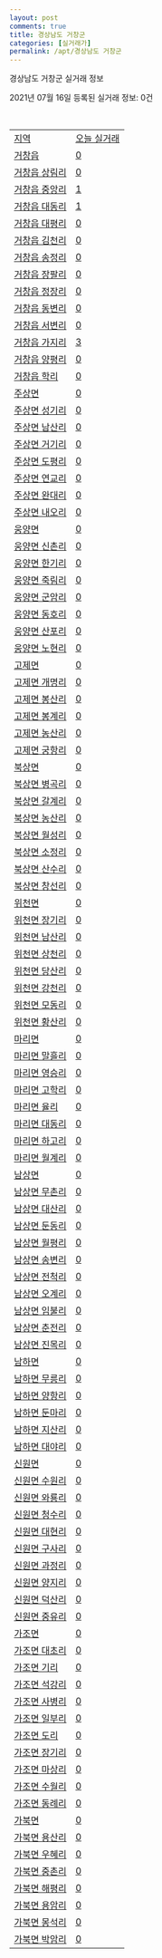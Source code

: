 ```yaml
---
layout: post
comments: true
title: 경상남도 거창군
categories: [실거래가]
permalink: /apt/경상남도 거창군
---
```


경상남도 거창군 실거래 정보

2021년 07월 16일 등록된 실거래 정보: 0건

<script type="text/javascript">
  google.charts.load('current', {'packages':['corechart']});
  google.charts.setOnLoadCallback(drawChart);

  function drawChart() {
    var data = google.visualization.arrayToDataTable([['거래일', '매매', '전월세', '전매'], ['20-07', 18, 3, 0], ['20-08', 41, 6, 0], ['20-09', 34, 6, 0], ['20-10', 41, 6, 0], ['20-11', 43, 9, 0], ['20-12', 41, 9, 0], ['21-01', 47, 5, 0], ['21-02', 29, 15, 0], ['21-03', 52, 8, 0], ['21-04', 39, 8, 0], ['21-05', 48, 8, 0], ['21-06', 73, 2, 44], ['21-07', 7, 0, 30]]);

    var options = {
      title: '최근 1년간 유형별 거래량 추이',
      legend: { position: 'bottom' }
    };

    var chart = new google.visualization.LineChart(document.getElementById('columnchart_material'));
    chart.draw(data, (options));
  }
</script>

<div id="columnchart_material" style="width: 95%; margin-left: -35px"></div>
<br>
<table class="sortable">
  <tr>
    <td><a href="#">지역</a></td>
    <td><a href="#">오늘 실거래</a></td>
  </tr>

  
  <tr class="item">
    <td><a href="경상남도 거창군 거창읍">거창읍</a></td>
    <td><a href="경상남도 거창군 거창읍">0</a></td>
  </tr>
    

  <tr class="item">
    <td><a href="경상남도 거창군 거창읍 상림리">거창읍 상림리</a></td>
    <td><a href="경상남도 거창군 거창읍 상림리">0</a></td>
  </tr>
    

  <tr class="item">
    <td><a href="경상남도 거창군 거창읍 중앙리">거창읍 중앙리</a></td>
    <td><a href="경상남도 거창군 거창읍 중앙리">1</a></td>
  </tr>
    

  <tr class="item">
    <td><a href="경상남도 거창군 거창읍 대동리">거창읍 대동리</a></td>
    <td><a href="경상남도 거창군 거창읍 대동리">1</a></td>
  </tr>
    

  <tr class="item">
    <td><a href="경상남도 거창군 거창읍 대평리">거창읍 대평리</a></td>
    <td><a href="경상남도 거창군 거창읍 대평리">0</a></td>
  </tr>
    

  <tr class="item">
    <td><a href="경상남도 거창군 거창읍 김천리">거창읍 김천리</a></td>
    <td><a href="경상남도 거창군 거창읍 김천리">0</a></td>
  </tr>
    

  <tr class="item">
    <td><a href="경상남도 거창군 거창읍 송정리">거창읍 송정리</a></td>
    <td><a href="경상남도 거창군 거창읍 송정리">0</a></td>
  </tr>
    

  <tr class="item">
    <td><a href="경상남도 거창군 거창읍 장팔리">거창읍 장팔리</a></td>
    <td><a href="경상남도 거창군 거창읍 장팔리">0</a></td>
  </tr>
    

  <tr class="item">
    <td><a href="경상남도 거창군 거창읍 정장리">거창읍 정장리</a></td>
    <td><a href="경상남도 거창군 거창읍 정장리">0</a></td>
  </tr>
    

  <tr class="item">
    <td><a href="경상남도 거창군 거창읍 동변리">거창읍 동변리</a></td>
    <td><a href="경상남도 거창군 거창읍 동변리">0</a></td>
  </tr>
    

  <tr class="item">
    <td><a href="경상남도 거창군 거창읍 서변리">거창읍 서변리</a></td>
    <td><a href="경상남도 거창군 거창읍 서변리">0</a></td>
  </tr>
    

  <tr class="item">
    <td><a href="경상남도 거창군 거창읍 가지리">거창읍 가지리</a></td>
    <td><a href="경상남도 거창군 거창읍 가지리">3</a></td>
  </tr>
    

  <tr class="item">
    <td><a href="경상남도 거창군 거창읍 양평리">거창읍 양평리</a></td>
    <td><a href="경상남도 거창군 거창읍 양평리">0</a></td>
  </tr>
    

  <tr class="item">
    <td><a href="경상남도 거창군 거창읍 학리">거창읍 학리</a></td>
    <td><a href="경상남도 거창군 거창읍 학리">0</a></td>
  </tr>
    

  <tr class="item">
    <td><a href="경상남도 거창군 주상면">주상면</a></td>
    <td><a href="경상남도 거창군 주상면">0</a></td>
  </tr>
    

  <tr class="item">
    <td><a href="경상남도 거창군 주상면 성기리">주상면 성기리</a></td>
    <td><a href="경상남도 거창군 주상면 성기리">0</a></td>
  </tr>
    

  <tr class="item">
    <td><a href="경상남도 거창군 주상면 남산리">주상면 남산리</a></td>
    <td><a href="경상남도 거창군 주상면 남산리">0</a></td>
  </tr>
    

  <tr class="item">
    <td><a href="경상남도 거창군 주상면 거기리">주상면 거기리</a></td>
    <td><a href="경상남도 거창군 주상면 거기리">0</a></td>
  </tr>
    

  <tr class="item">
    <td><a href="경상남도 거창군 주상면 도평리">주상면 도평리</a></td>
    <td><a href="경상남도 거창군 주상면 도평리">0</a></td>
  </tr>
    

  <tr class="item">
    <td><a href="경상남도 거창군 주상면 연교리">주상면 연교리</a></td>
    <td><a href="경상남도 거창군 주상면 연교리">0</a></td>
  </tr>
    

  <tr class="item">
    <td><a href="경상남도 거창군 주상면 완대리">주상면 완대리</a></td>
    <td><a href="경상남도 거창군 주상면 완대리">0</a></td>
  </tr>
    

  <tr class="item">
    <td><a href="경상남도 거창군 주상면 내오리">주상면 내오리</a></td>
    <td><a href="경상남도 거창군 주상면 내오리">0</a></td>
  </tr>
    

  <tr class="item">
    <td><a href="경상남도 거창군 웅양면">웅양면</a></td>
    <td><a href="경상남도 거창군 웅양면">0</a></td>
  </tr>
    

  <tr class="item">
    <td><a href="경상남도 거창군 웅양면 신촌리">웅양면 신촌리</a></td>
    <td><a href="경상남도 거창군 웅양면 신촌리">0</a></td>
  </tr>
    

  <tr class="item">
    <td><a href="경상남도 거창군 웅양면 한기리">웅양면 한기리</a></td>
    <td><a href="경상남도 거창군 웅양면 한기리">0</a></td>
  </tr>
    

  <tr class="item">
    <td><a href="경상남도 거창군 웅양면 죽림리">웅양면 죽림리</a></td>
    <td><a href="경상남도 거창군 웅양면 죽림리">0</a></td>
  </tr>
    

  <tr class="item">
    <td><a href="경상남도 거창군 웅양면 군암리">웅양면 군암리</a></td>
    <td><a href="경상남도 거창군 웅양면 군암리">0</a></td>
  </tr>
    

  <tr class="item">
    <td><a href="경상남도 거창군 웅양면 동호리">웅양면 동호리</a></td>
    <td><a href="경상남도 거창군 웅양면 동호리">0</a></td>
  </tr>
    

  <tr class="item">
    <td><a href="경상남도 거창군 웅양면 산포리">웅양면 산포리</a></td>
    <td><a href="경상남도 거창군 웅양면 산포리">0</a></td>
  </tr>
    

  <tr class="item">
    <td><a href="경상남도 거창군 웅양면 노현리">웅양면 노현리</a></td>
    <td><a href="경상남도 거창군 웅양면 노현리">0</a></td>
  </tr>
    

  <tr class="item">
    <td><a href="경상남도 거창군 고제면">고제면</a></td>
    <td><a href="경상남도 거창군 고제면">0</a></td>
  </tr>
    

  <tr class="item">
    <td><a href="경상남도 거창군 고제면 개명리">고제면 개명리</a></td>
    <td><a href="경상남도 거창군 고제면 개명리">0</a></td>
  </tr>
    

  <tr class="item">
    <td><a href="경상남도 거창군 고제면 봉산리">고제면 봉산리</a></td>
    <td><a href="경상남도 거창군 고제면 봉산리">0</a></td>
  </tr>
    

  <tr class="item">
    <td><a href="경상남도 거창군 고제면 봉계리">고제면 봉계리</a></td>
    <td><a href="경상남도 거창군 고제면 봉계리">0</a></td>
  </tr>
    

  <tr class="item">
    <td><a href="경상남도 거창군 고제면 농산리">고제면 농산리</a></td>
    <td><a href="경상남도 거창군 고제면 농산리">0</a></td>
  </tr>
    

  <tr class="item">
    <td><a href="경상남도 거창군 고제면 궁항리">고제면 궁항리</a></td>
    <td><a href="경상남도 거창군 고제면 궁항리">0</a></td>
  </tr>
    

  <tr class="item">
    <td><a href="경상남도 거창군 북상면">북상면</a></td>
    <td><a href="경상남도 거창군 북상면">0</a></td>
  </tr>
    

  <tr class="item">
    <td><a href="경상남도 거창군 북상면 병곡리">북상면 병곡리</a></td>
    <td><a href="경상남도 거창군 북상면 병곡리">0</a></td>
  </tr>
    

  <tr class="item">
    <td><a href="경상남도 거창군 북상면 갈계리">북상면 갈계리</a></td>
    <td><a href="경상남도 거창군 북상면 갈계리">0</a></td>
  </tr>
    

  <tr class="item">
    <td><a href="경상남도 거창군 북상면 농산리">북상면 농산리</a></td>
    <td><a href="경상남도 거창군 북상면 농산리">0</a></td>
  </tr>
    

  <tr class="item">
    <td><a href="경상남도 거창군 북상면 월성리">북상면 월성리</a></td>
    <td><a href="경상남도 거창군 북상면 월성리">0</a></td>
  </tr>
    

  <tr class="item">
    <td><a href="경상남도 거창군 북상면 소정리">북상면 소정리</a></td>
    <td><a href="경상남도 거창군 북상면 소정리">0</a></td>
  </tr>
    

  <tr class="item">
    <td><a href="경상남도 거창군 북상면 산수리">북상면 산수리</a></td>
    <td><a href="경상남도 거창군 북상면 산수리">0</a></td>
  </tr>
    

  <tr class="item">
    <td><a href="경상남도 거창군 북상면 창선리">북상면 창선리</a></td>
    <td><a href="경상남도 거창군 북상면 창선리">0</a></td>
  </tr>
    

  <tr class="item">
    <td><a href="경상남도 거창군 위천면">위천면</a></td>
    <td><a href="경상남도 거창군 위천면">0</a></td>
  </tr>
    

  <tr class="item">
    <td><a href="경상남도 거창군 위천면 장기리">위천면 장기리</a></td>
    <td><a href="경상남도 거창군 위천면 장기리">0</a></td>
  </tr>
    

  <tr class="item">
    <td><a href="경상남도 거창군 위천면 남산리">위천면 남산리</a></td>
    <td><a href="경상남도 거창군 위천면 남산리">0</a></td>
  </tr>
    

  <tr class="item">
    <td><a href="경상남도 거창군 위천면 상천리">위천면 상천리</a></td>
    <td><a href="경상남도 거창군 위천면 상천리">0</a></td>
  </tr>
    

  <tr class="item">
    <td><a href="경상남도 거창군 위천면 당산리">위천면 당산리</a></td>
    <td><a href="경상남도 거창군 위천면 당산리">0</a></td>
  </tr>
    

  <tr class="item">
    <td><a href="경상남도 거창군 위천면 강천리">위천면 강천리</a></td>
    <td><a href="경상남도 거창군 위천면 강천리">0</a></td>
  </tr>
    

  <tr class="item">
    <td><a href="경상남도 거창군 위천면 모동리">위천면 모동리</a></td>
    <td><a href="경상남도 거창군 위천면 모동리">0</a></td>
  </tr>
    

  <tr class="item">
    <td><a href="경상남도 거창군 위천면 황산리">위천면 황산리</a></td>
    <td><a href="경상남도 거창군 위천면 황산리">0</a></td>
  </tr>
    

  <tr class="item">
    <td><a href="경상남도 거창군 마리면">마리면</a></td>
    <td><a href="경상남도 거창군 마리면">0</a></td>
  </tr>
    

  <tr class="item">
    <td><a href="경상남도 거창군 마리면 말흘리">마리면 말흘리</a></td>
    <td><a href="경상남도 거창군 마리면 말흘리">0</a></td>
  </tr>
    

  <tr class="item">
    <td><a href="경상남도 거창군 마리면 영승리">마리면 영승리</a></td>
    <td><a href="경상남도 거창군 마리면 영승리">0</a></td>
  </tr>
    

  <tr class="item">
    <td><a href="경상남도 거창군 마리면 고학리">마리면 고학리</a></td>
    <td><a href="경상남도 거창군 마리면 고학리">0</a></td>
  </tr>
    

  <tr class="item">
    <td><a href="경상남도 거창군 마리면 율리">마리면 율리</a></td>
    <td><a href="경상남도 거창군 마리면 율리">0</a></td>
  </tr>
    

  <tr class="item">
    <td><a href="경상남도 거창군 마리면 대동리">마리면 대동리</a></td>
    <td><a href="경상남도 거창군 마리면 대동리">0</a></td>
  </tr>
    

  <tr class="item">
    <td><a href="경상남도 거창군 마리면 하고리">마리면 하고리</a></td>
    <td><a href="경상남도 거창군 마리면 하고리">0</a></td>
  </tr>
    

  <tr class="item">
    <td><a href="경상남도 거창군 마리면 월계리">마리면 월계리</a></td>
    <td><a href="경상남도 거창군 마리면 월계리">0</a></td>
  </tr>
    

  <tr class="item">
    <td><a href="경상남도 거창군 남상면">남상면</a></td>
    <td><a href="경상남도 거창군 남상면">0</a></td>
  </tr>
    

  <tr class="item">
    <td><a href="경상남도 거창군 남상면 무촌리">남상면 무촌리</a></td>
    <td><a href="경상남도 거창군 남상면 무촌리">0</a></td>
  </tr>
    

  <tr class="item">
    <td><a href="경상남도 거창군 남상면 대산리">남상면 대산리</a></td>
    <td><a href="경상남도 거창군 남상면 대산리">0</a></td>
  </tr>
    

  <tr class="item">
    <td><a href="경상남도 거창군 남상면 둔동리">남상면 둔동리</a></td>
    <td><a href="경상남도 거창군 남상면 둔동리">0</a></td>
  </tr>
    

  <tr class="item">
    <td><a href="경상남도 거창군 남상면 월평리">남상면 월평리</a></td>
    <td><a href="경상남도 거창군 남상면 월평리">0</a></td>
  </tr>
    

  <tr class="item">
    <td><a href="경상남도 거창군 남상면 송변리">남상면 송변리</a></td>
    <td><a href="경상남도 거창군 남상면 송변리">0</a></td>
  </tr>
    

  <tr class="item">
    <td><a href="경상남도 거창군 남상면 전척리">남상면 전척리</a></td>
    <td><a href="경상남도 거창군 남상면 전척리">0</a></td>
  </tr>
    

  <tr class="item">
    <td><a href="경상남도 거창군 남상면 오계리">남상면 오계리</a></td>
    <td><a href="경상남도 거창군 남상면 오계리">0</a></td>
  </tr>
    

  <tr class="item">
    <td><a href="경상남도 거창군 남상면 임불리">남상면 임불리</a></td>
    <td><a href="경상남도 거창군 남상면 임불리">0</a></td>
  </tr>
    

  <tr class="item">
    <td><a href="경상남도 거창군 남상면 춘전리">남상면 춘전리</a></td>
    <td><a href="경상남도 거창군 남상면 춘전리">0</a></td>
  </tr>
    

  <tr class="item">
    <td><a href="경상남도 거창군 남상면 진목리">남상면 진목리</a></td>
    <td><a href="경상남도 거창군 남상면 진목리">0</a></td>
  </tr>
    

  <tr class="item">
    <td><a href="경상남도 거창군 남하면">남하면</a></td>
    <td><a href="경상남도 거창군 남하면">0</a></td>
  </tr>
    

  <tr class="item">
    <td><a href="경상남도 거창군 남하면 무릉리">남하면 무릉리</a></td>
    <td><a href="경상남도 거창군 남하면 무릉리">0</a></td>
  </tr>
    

  <tr class="item">
    <td><a href="경상남도 거창군 남하면 양항리">남하면 양항리</a></td>
    <td><a href="경상남도 거창군 남하면 양항리">0</a></td>
  </tr>
    

  <tr class="item">
    <td><a href="경상남도 거창군 남하면 둔마리">남하면 둔마리</a></td>
    <td><a href="경상남도 거창군 남하면 둔마리">0</a></td>
  </tr>
    

  <tr class="item">
    <td><a href="경상남도 거창군 남하면 지산리">남하면 지산리</a></td>
    <td><a href="경상남도 거창군 남하면 지산리">0</a></td>
  </tr>
    

  <tr class="item">
    <td><a href="경상남도 거창군 남하면 대야리">남하면 대야리</a></td>
    <td><a href="경상남도 거창군 남하면 대야리">0</a></td>
  </tr>
    

  <tr class="item">
    <td><a href="경상남도 거창군 신원면">신원면</a></td>
    <td><a href="경상남도 거창군 신원면">0</a></td>
  </tr>
    

  <tr class="item">
    <td><a href="경상남도 거창군 신원면 수원리">신원면 수원리</a></td>
    <td><a href="경상남도 거창군 신원면 수원리">0</a></td>
  </tr>
    

  <tr class="item">
    <td><a href="경상남도 거창군 신원면 와룡리">신원면 와룡리</a></td>
    <td><a href="경상남도 거창군 신원면 와룡리">0</a></td>
  </tr>
    

  <tr class="item">
    <td><a href="경상남도 거창군 신원면 청수리">신원면 청수리</a></td>
    <td><a href="경상남도 거창군 신원면 청수리">0</a></td>
  </tr>
    

  <tr class="item">
    <td><a href="경상남도 거창군 신원면 대현리">신원면 대현리</a></td>
    <td><a href="경상남도 거창군 신원면 대현리">0</a></td>
  </tr>
    

  <tr class="item">
    <td><a href="경상남도 거창군 신원면 구사리">신원면 구사리</a></td>
    <td><a href="경상남도 거창군 신원면 구사리">0</a></td>
  </tr>
    

  <tr class="item">
    <td><a href="경상남도 거창군 신원면 과정리">신원면 과정리</a></td>
    <td><a href="경상남도 거창군 신원면 과정리">0</a></td>
  </tr>
    

  <tr class="item">
    <td><a href="경상남도 거창군 신원면 양지리">신원면 양지리</a></td>
    <td><a href="경상남도 거창군 신원면 양지리">0</a></td>
  </tr>
    

  <tr class="item">
    <td><a href="경상남도 거창군 신원면 덕산리">신원면 덕산리</a></td>
    <td><a href="경상남도 거창군 신원면 덕산리">0</a></td>
  </tr>
    

  <tr class="item">
    <td><a href="경상남도 거창군 신원면 중유리">신원면 중유리</a></td>
    <td><a href="경상남도 거창군 신원면 중유리">0</a></td>
  </tr>
    

  <tr class="item">
    <td><a href="경상남도 거창군 가조면">가조면</a></td>
    <td><a href="경상남도 거창군 가조면">0</a></td>
  </tr>
    

  <tr class="item">
    <td><a href="경상남도 거창군 가조면 대초리">가조면 대초리</a></td>
    <td><a href="경상남도 거창군 가조면 대초리">0</a></td>
  </tr>
    

  <tr class="item">
    <td><a href="경상남도 거창군 가조면 기리">가조면 기리</a></td>
    <td><a href="경상남도 거창군 가조면 기리">0</a></td>
  </tr>
    

  <tr class="item">
    <td><a href="경상남도 거창군 가조면 석강리">가조면 석강리</a></td>
    <td><a href="경상남도 거창군 가조면 석강리">0</a></td>
  </tr>
    

  <tr class="item">
    <td><a href="경상남도 거창군 가조면 사병리">가조면 사병리</a></td>
    <td><a href="경상남도 거창군 가조면 사병리">0</a></td>
  </tr>
    

  <tr class="item">
    <td><a href="경상남도 거창군 가조면 일부리">가조면 일부리</a></td>
    <td><a href="경상남도 거창군 가조면 일부리">0</a></td>
  </tr>
    

  <tr class="item">
    <td><a href="경상남도 거창군 가조면 도리">가조면 도리</a></td>
    <td><a href="경상남도 거창군 가조면 도리">0</a></td>
  </tr>
    

  <tr class="item">
    <td><a href="경상남도 거창군 가조면 장기리">가조면 장기리</a></td>
    <td><a href="경상남도 거창군 가조면 장기리">0</a></td>
  </tr>
    

  <tr class="item">
    <td><a href="경상남도 거창군 가조면 마상리">가조면 마상리</a></td>
    <td><a href="경상남도 거창군 가조면 마상리">0</a></td>
  </tr>
    

  <tr class="item">
    <td><a href="경상남도 거창군 가조면 수월리">가조면 수월리</a></td>
    <td><a href="경상남도 거창군 가조면 수월리">0</a></td>
  </tr>
    

  <tr class="item">
    <td><a href="경상남도 거창군 가조면 동례리">가조면 동례리</a></td>
    <td><a href="경상남도 거창군 가조면 동례리">0</a></td>
  </tr>
    

  <tr class="item">
    <td><a href="경상남도 거창군 가북면">가북면</a></td>
    <td><a href="경상남도 거창군 가북면">0</a></td>
  </tr>
    

  <tr class="item">
    <td><a href="경상남도 거창군 가북면 용산리">가북면 용산리</a></td>
    <td><a href="경상남도 거창군 가북면 용산리">0</a></td>
  </tr>
    

  <tr class="item">
    <td><a href="경상남도 거창군 가북면 우혜리">가북면 우혜리</a></td>
    <td><a href="경상남도 거창군 가북면 우혜리">0</a></td>
  </tr>
    

  <tr class="item">
    <td><a href="경상남도 거창군 가북면 중촌리">가북면 중촌리</a></td>
    <td><a href="경상남도 거창군 가북면 중촌리">0</a></td>
  </tr>
    

  <tr class="item">
    <td><a href="경상남도 거창군 가북면 해평리">가북면 해평리</a></td>
    <td><a href="경상남도 거창군 가북면 해평리">0</a></td>
  </tr>
    

  <tr class="item">
    <td><a href="경상남도 거창군 가북면 용암리">가북면 용암리</a></td>
    <td><a href="경상남도 거창군 가북면 용암리">0</a></td>
  </tr>
    

  <tr class="item">
    <td><a href="경상남도 거창군 가북면 몽석리">가북면 몽석리</a></td>
    <td><a href="경상남도 거창군 가북면 몽석리">0</a></td>
  </tr>
    

  <tr class="item">
    <td><a href="경상남도 거창군 가북면 박암리">가북면 박암리</a></td>
    <td><a href="경상남도 거창군 가북면 박암리">0</a></td>
  </tr>
    


</table>


    